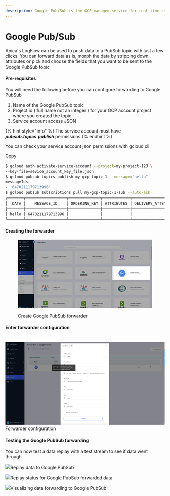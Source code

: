 ```yaml
---
description: Google Pub/Sub is the GCP managed service for real-time stream processing
---
```


# Google Pub/Sub

Apica's LogFlow can be used to push data to a PubSub topic with just a few clicks. You can forward data as is, morph the data by stripping down attributes or pick and choose the fields that you want to be sent to the Google PubSub topic

#### Pre-requisites <a href="#pre-requisites" id="pre-requisites"></a>

You will need the following before you can configure forwarding to Google PubSub

1. Name of the Google PubSub topic
2. Project id ( full name not an integer ) for your GCP account project where you created the topic
3. Service account access JSON

{% hint style="info" %}
The service account must have _**pubsub.topics.publish**_ permissions
{% endhint %}

You can check your service account json permissions with gcloud cli

Copy

```bash
$ gcloud auth activate-service-account --project=my-project-123 \
--key-file=sevice_account_key_file.json
$ gcloud pubsub topics publish my-gcp-topic-1 --message="hello"
messageIds:
- '6470211179713996'
$ gcloud pubsub subscriptions pull my-gcp-topic-1-sub --auto-ack
┌───────┬──────────────────┬──────────────┬────────────┬──────────────────┐
│  DATA │    MESSAGE_ID    │ ORDERING_KEY │ ATTRIBUTES │ DELIVERY_ATTEMPT │
├───────┼──────────────────┼──────────────┼────────────┼──────────────────┤
│ hello │ 6470211179713996 │              │            │                  │
└───────┴──────────────────┴──────────────┴────────────┴──────────────────┘
```

#### Creating the forwarder <a href="#creating-the-forwarder" id="creating-the-forwarder"></a>

<figure><img src="../../.gitbook/assets/image (234).png" alt=""><figcaption><p>Create Google PubSub forwarder</p></figcaption></figure>

#### Enter forwarder configuration <a href="#enter-forwarder-configuration" id="enter-forwarder-configuration"></a>

\
![](<../../.gitbook/assets/image (236).png>)Forwarder configuration

#### &#x20;Testing the Google PubSub forwarding <a href="#testing-the-google-pubsub-forwarding" id="testing-the-google-pubsub-forwarding"></a>

You can now test a data replay with a test stream to see if data went through

![](https://logflow-docs.logiq.ai/\~gitbook/image?url=https%3A%2F%2F3717450363-files.gitbook.io%2F%7E%2Ffiles%2Fv0%2Fb%2Fgitbook-x-prod.appspot.com%2Fo%2Fspaces%252F8WGNQCWSTnL2NgouIRTq%252Fuploads%252FrKQy2e98KGGC6kxaXE7r%252FScreen%2520Shot%25202022-12-02%2520at%252012.41.29%2520PM.png%3Falt%3Dmedia%26token%3D4680879a-bf42-434a-9576-9890e85d584c\&width=768\&dpr=4\&quality=100\&sign=15929889\&sv=1)Replay data to Google PubSub

![](https://logflow-docs.logiq.ai/\~gitbook/image?url=https%3A%2F%2F3717450363-files.gitbook.io%2F%7E%2Ffiles%2Fv0%2Fb%2Fgitbook-x-prod.appspot.com%2Fo%2Fspaces%252F8WGNQCWSTnL2NgouIRTq%252Fuploads%252FQk21vAu3gBanLmi1rTbC%252FScreen%2520Shot%25202022-12-02%2520at%252012.42.16%2520PM.png%3Falt%3Dmedia%26token%3Dac686a03-01bb-4305-a04f-ee9f1ac7d4dc\&width=768\&dpr=4\&quality=100\&sign=a9454e37\&sv=1)Replay status for Google PubSub forwarded data

![](https://logflow-docs.logiq.ai/\~gitbook/image?url=https%3A%2F%2F3717450363-files.gitbook.io%2F%7E%2Ffiles%2Fv0%2Fb%2Fgitbook-x-prod.appspot.com%2Fo%2Fspaces%252F8WGNQCWSTnL2NgouIRTq%252Fuploads%252FZZrzGBIGhC4G8LDHbCY7%252FScreen%2520Shot%25202022-12-02%2520at%252012.45.22%2520PM.png%3Falt%3Dmedia%26token%3D880327a5-f9d2-47ca-9a83-c5d697347e37\&width=768\&dpr=4\&quality=100\&sign=4338e289\&sv=1)Visualizing data forwarding to Google PubSub
